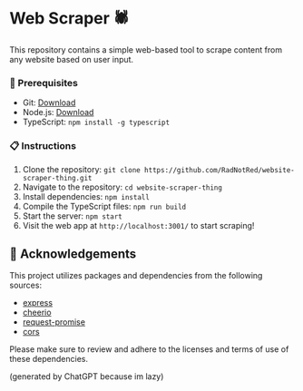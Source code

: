 # Web Scraper 🕷

This repository contains a simple web-based tool to scrape content from any website based on user input.

### 🧰 Prerequisites

* Git: [Download](https://git-scm.com/downloads)
* Node.js: [Download](https://nodejs.org/)
* TypeScript: `npm install -g typescript`

### 📋 Instructions

1. Clone the repository: `git clone https://github.com/RadNotRed/website-scraper-thing.git`
2. Navigate to the repository: `cd website-scraper-thing`
3. Install dependencies: `npm install`
4. Compile the TypeScript files: `npm run build`
5. Start the server: `npm start`
6. Visit the web app at `http://localhost:3001/` to start scraping!

## 👀 Acknowledgements

This project utilizes packages and dependencies from the following sources:

* [express](https://www.npmjs.com/package/express)
* [cheerio](https://www.npmjs.com/package/cheerio)
* [request-promise](https://www.npmjs.com/package/request-promise)
* [cors](https://www.npmjs.com/package/cors)

Please make sure to review and adhere to the licenses and terms of use of these dependencies.

(generated by ChatGPT because im lazy)